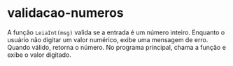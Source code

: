 # validacao-numeros
A função `LeiaInt(msg)` valida se a entrada é um número inteiro. Enquanto o usuário não digitar um valor numérico, exibe uma mensagem de erro. Quando válido, retorna o número. No programa principal, chama a função e exibe o valor digitado. 
